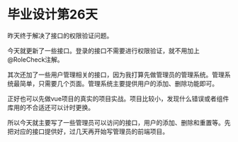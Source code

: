 # 毕业设计第26天

昨天终于解决了接口的权限验证问题。

今天就更新了一些接口。登录的接口不需要进行权限验证，就不用加上@RoleCheck注解。

其次还加了一些用户管理相关的接口，因为我打算先做管理员的管理系统。管理系统最简单，只需要几个页面。管理系统主要提供用户的添加、删除功能即可。

正好也可以先做vue项目的真实的项目实战。项目比较小，发现什么错误或者组件库用的不合适还可以计时更换。

所以今天就主要写了一些管理员可以访问的接口，用户的添加、删除和重置等。先把对应的接口提供好，过几天再开始写管理员的前端项目。